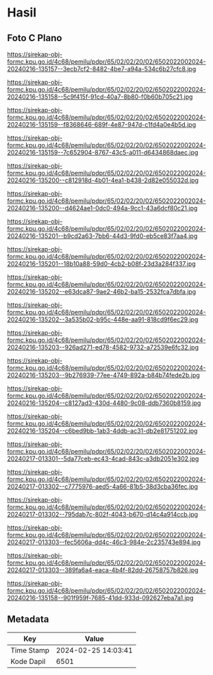 # Hasil

## Foto C Plano

https://sirekap-obj-formc.kpu.go.id/4c68/pemilu/pdpr/65/02/02/20/02/6502022002024-20240216-135157--3ecb7cf2-8482-4be7-a94a-534c6b27cfc8.jpg

https://sirekap-obj-formc.kpu.go.id/4c68/pemilu/pdpr/65/02/02/20/02/6502022002024-20240216-135158--5c9f415f-91cd-40a7-8b80-f0b60b705c21.jpg

https://sirekap-obj-formc.kpu.go.id/4c68/pemilu/pdpr/65/02/02/20/02/6502022002024-20240216-135159--f8368646-689f-4e87-947d-c1fd4a0e4b5d.jpg

https://sirekap-obj-formc.kpu.go.id/4c68/pemilu/pdpr/65/02/02/20/02/6502022002024-20240216-135159--7c652904-8767-43c5-a011-d6434868daec.jpg

https://sirekap-obj-formc.kpu.go.id/4c68/pemilu/pdpr/65/02/02/20/02/6502022002024-20240216-135200--c812918d-4b01-4ea1-b438-2d82e055032d.jpg

https://sirekap-obj-formc.kpu.go.id/4c68/pemilu/pdpr/65/02/02/20/02/6502022002024-20240216-135200--d4624ae1-0dc0-494a-9cc1-43a6dcf80c21.jpg

https://sirekap-obj-formc.kpu.go.id/4c68/pemilu/pdpr/65/02/02/20/02/6502022002024-20240216-135201--b9cd2a63-7bb6-44d3-9fd0-eb5ce83f7aa4.jpg

https://sirekap-obj-formc.kpu.go.id/4c68/pemilu/pdpr/65/02/02/20/02/6502022002024-20240216-135201--18b10a88-59d0-4cb2-b08f-23d3a284f337.jpg

https://sirekap-obj-formc.kpu.go.id/4c68/pemilu/pdpr/65/02/02/20/02/6502022002024-20240216-135202--e63dca87-9ae2-46b2-ba15-2532fca7dbfa.jpg

https://sirekap-obj-formc.kpu.go.id/4c68/pemilu/pdpr/65/02/02/20/02/6502022002024-20240216-135202--3a535b02-b95c-448e-aa91-818cd9f6ec29.jpg

https://sirekap-obj-formc.kpu.go.id/4c68/pemilu/pdpr/65/02/02/20/02/6502022002024-20240216-135203--926ad271-ed78-4582-9732-a72539e6fc32.jpg

https://sirekap-obj-formc.kpu.go.id/4c68/pemilu/pdpr/65/02/02/20/02/6502022002024-20240216-135203--9b276939-77ee-4749-892a-b84b74fede2b.jpg

https://sirekap-obj-formc.kpu.go.id/4c68/pemilu/pdpr/65/02/02/20/02/6502022002024-20240216-135204--c8127ad3-430d-4480-9c08-ddb7360b8159.jpg

https://sirekap-obj-formc.kpu.go.id/4c68/pemilu/pdpr/65/02/02/20/02/6502022002024-20240216-135204--c6bed9bb-1ab3-4ddb-ac31-db2e81751202.jpg

https://sirekap-obj-formc.kpu.go.id/4c68/pemilu/pdpr/65/02/02/20/02/6502022002024-20240217-013301--5da77ceb-ec43-4cad-843c-a3db2051e302.jpg

https://sirekap-obj-formc.kpu.go.id/4c68/pemilu/pdpr/65/02/02/20/02/6502022002024-20240217-013302--c7775976-aed5-4a66-81b5-38d3cba36fec.jpg

https://sirekap-obj-formc.kpu.go.id/4c68/pemilu/pdpr/65/02/02/20/02/6502022002024-20240217-013302--795dab7c-802f-4043-b670-d14c4a914ccb.jpg

https://sirekap-obj-formc.kpu.go.id/4c68/pemilu/pdpr/65/02/02/20/02/6502022002024-20240217-013303--fec5606a-dd4c-46c3-984e-2c235743e894.jpg

https://sirekap-obj-formc.kpu.go.id/4c68/pemilu/pdpr/65/02/02/20/02/6502022002024-20240217-013303--389fa6a4-eaca-4b4f-82dd-26758757b826.jpg

https://sirekap-obj-formc.kpu.go.id/4c68/pemilu/pdpr/65/02/02/20/02/6502022002024-20240216-135158--901f959f-7685-41dd-933d-092627eba7a1.jpg


## Metadata

| Key        | Value               |
| ---------- | ------------------- |
| Time Stamp | 2024-02-25 14:03:41 |
| Kode Dapil | 6501                |



